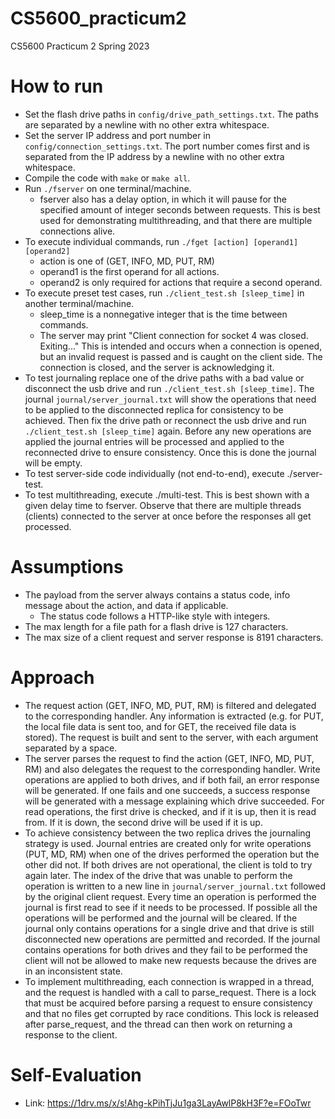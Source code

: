# CS5600_practicum2
CS5600 Practicum 2 Spring 2023

# How to run
- Set the flash drive paths in `config/drive_path_settings.txt`. The paths are separated by a newline with no other extra whitespace.
- Set the server IP address and port number in `config/connection_settings.txt`. The port number comes first and is separated from the IP address by a newline with no other extra whitespace.
- Compile the code with `make` or `make all`.
- Run `./fserver` on one terminal/machine.
    - fserver also has a delay option, in which it will pause for the specified amount of integer seconds between requests. This is best used for demonstrating multithreading, and that there are multiple connections alive.
- To execute individual commands, run `./fget [action] [operand1] [operand2]`
  - action is one of (GET, INFO, MD, PUT, RM)
  - operand1 is the first operand for all actions.
  - operand2 is only required for actions that require a second operand.
- To execute preset test cases, run `./client_test.sh [sleep_time]` in another terminal/machine.
    - sleep_time is a nonnegative integer that is the time between commands.
    - The server may print "Client connection for socket 4 was closed. Exiting..." This is intended and occurs when a connection is opened, but an invalid request is passed and is caught on the client side. The connection is closed, and the server is acknowledging it.
- To test journaling replace one of the drive paths with a bad value or disconnect the usb drive and run `./client_test.sh [sleep_time]`. The journal `journal/server_journal.txt` will show the operations that need to be applied to the disconnected replica for consistency to be achieved. Then fix the drive path or reconnect the usb drive and run `./client_test.sh [sleep_time]` again. Before any new operations are applied the journal entries will be processed and applied to the reconnected drive to ensure consistency. Once this is done the journal will be empty.
- To test server-side code individually (not end-to-end), execute ./server-test.
- To test multithreading, execute ./multi-test. This is best shown with a given delay time to fserver. Observe that there are multiple threads (clients) connected to the server at once before the responses all get processed.

# Assumptions
- The payload from the server always contains a status code, info message about the action, and data if applicable.
    - The status code follows a HTTP-like style with integers.
- The max length for a file path for a flash drive is 127 characters.
- The max size of a client request and server response is 8191 characters.

# Approach
- The request action (GET, INFO, MD, PUT, RM) is filtered and delegated to the corresponding handler. Any information is extracted (e.g. for PUT, the local file data is sent too, and for GET, the received file data is stored). The request is built and sent to the server, with each argument separated by a space.
- The server parses the request to find the action (GET, INFO, MD, PUT, RM) and also delegates the request to the corresponding handler. Write operations are applied to both drives, and if both fail, an error response will be generated. If one fails and one succeeds, a success response will be generated with a message explaining which drive succeeded. For read operations, the first drive is checked, and if it is up, then it is read from. If it is down, the second drive will be used if it is up.
- To achieve consistency between the two replica drives the journaling strategy is used. Journal entries are created only for write operations (PUT, MD, RM) when one of the drives performed the operation but the other did not. If both drives are not operational, the client is told to try again later. The index of the drive that was unable to perform the operation is written to a new line in `journal/server_journal.txt` followed by the original client request. Every time an operation is performed the journal is first read to see if it needs to be processed. If possible all the operations will be performed and the journal will be cleared. If the journal only contains operations for a single drive and that drive is still disconnected new operations are permitted and recorded. If the journal contains operations for both drives and they fail to be performed the client will not be allowed to make new requests because the drives are in an inconsistent state.
- To implement multithreading, each connection is wrapped in a thread, and the request is handled with a call to parse_request. There is a lock that must be acquired before parsing a request to ensure consistency and that no files get corrupted by race conditions. This lock is released after parse_request, and the thread can then work on returning a response to the client.


# Self-Evaluation
- Link: https://1drv.ms/x/s!Ahg-kPihTjJu1ga3LayAwlP8kH3F?e=FOoTwr